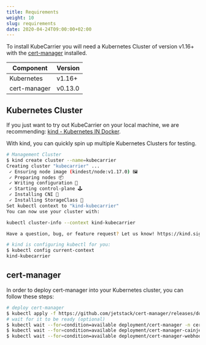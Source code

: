 ```yaml
---
title: Requirements
weight: 10
slug: requirements
date: 2020-04-24T09:00:00+02:00
---
```


To install KubeCarrier you will need a Kubernetes Cluster of version v1.16+ with the
[cert-manager](https://cert-manager.io/docs/) installed.

|Component   |Version       |
|------------|--------------|
|Kubernetes  | v1.16+       |
|cert-manager| v0.13.0      |

## Kubernetes Cluster

If you just want to try out KubeCarrier on your local machine, we are recommending:
[kind - Kubernetes IN Docker](https://github.com/kubernetes-sigs/kind).

With kind, you can quickly spin up multiple Kubernetes Clusters for testing.

```bash
# Management Cluster
$ kind create cluster --name=kubecarrier
Creating cluster "kubecarrier" ...
 ✓ Ensuring node image (kindest/node:v1.17.0) 🖼
 ✓ Preparing nodes 📦
 ✓ Writing configuration 📜
 ✓ Starting control-plane 🕹️
 ✓ Installing CNI 🔌
 ✓ Installing StorageClass 💾
Set kubectl context to "kind-kubecarrier"
You can now use your cluster with:

kubectl cluster-info --context kind-kubecarrier

Have a question, bug, or feature request? Let us know! https://kind.sigs.k8s.io/#community 🙂

# kind is configuring kubectl for you:
$ kubectl config current-context
kind-kubecarrier
```

## cert-manager
In order to deploy cert-manager into your Kubernetes cluster, you can follow these steps:
``` bash
# deploy cert-manager
$ kubectl apply -f https://github.com/jetstack/cert-manager/releases/download/v0.14.0/cert-manager.yaml
# wait for it to be ready (optional)
$ kubectl wait --for=condition=available deployment/cert-manager -n cert-manager --timeout=120s
$ kubectl wait --for=condition=available deployment/cert-manager-cainjector -n cert-manager --timeout=120s
$ kubectl wait --for=condition=available deployment/cert-manager-webhook -n cert-manager --timeout=120s
```
